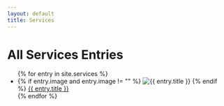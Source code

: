 ```yaml
---
layout: default
title: Services
---
```


<h1>All Services Entries</h1>
<ul>
{% for entry in site.services %}
    <li>
    {% if entry.image and entry.image != "" %}
        <img src="{{ entry.image }}" alt="{{ entry.title }}" />
    {% endif %}
        <a href="{{ entry.url }}">{{ entry.title }}</a>
    </li>
{% endfor %}
</ul>